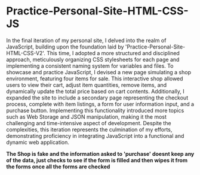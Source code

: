 # Practice-Personal-Site-HTML-CSS-JS

In the final iteration of my personal site, I delved into the realm of JavaScript, building upon the foundation laid by 'Practice-Personal-Site-HTML-CSS-V2'. This time, I adopted a more structured and disciplined approach,
meticulously organizing CSS stylesheets for each page and implementing a consistent naming system for variables and files. To showcase and practice JavaScript, I devised a new page simulating a shop environment, featuring four
items for sale. This interactive shop allowed users to view their cart, adjust item quantities, remove items, and dynamically update the total price based on cart contents. Additionally, I expanded the site to include a secondary
page representing the checkout process, complete with item listings, a form for user information input, and a purchase button. Implementing this functionality introduced more topics such as Web Storage and JSON manipulation, 
making it the most challenging and time-intensive aspect of development. Despite the complexities, this iteration represents the culmination of my efforts, demonstrating proficiency in integrating JavaScript into a functional
and dynamic web application.

**The Shop is fake and the information asked to 'purchase' doesnt keep any of the data, just checks to see if the form is filled and then wipes it from the forms once all the forms are checked**
